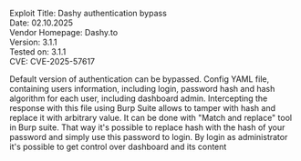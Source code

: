 Exploit Title: Dashy authentication bypass\
Date: 02.10.2025\
Vendor Homepage: Dashy.to\
Version: 3.1.1\
Tested on: 3.1.1\
CVE: CVE-2025-57617

Default version of authentication can be bypassed. Config YAML file, containing users information, including login, password hash and hash algorithm for each user, including dashboard admin. Intercepting the response with this file using Burp Suite allows to tamper with hash and replace it with arbitrary value. It can be done with "Match and replace" tool in Burp suite. That way it's possible to replace hash with the hash of your password and simply use this password to login. By login as administrator it's possible to get control over dashboard and its content
